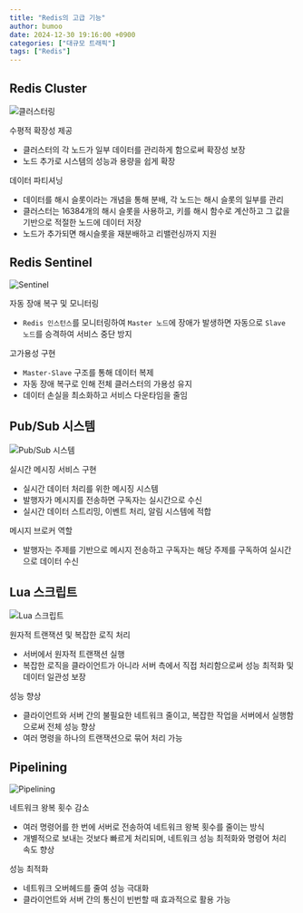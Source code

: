 ```yaml
---
title: "Redis의 고급 기능"
author: bumoo
date: 2024-12-30 19:16:00 +0900
categories: ["대규모 트래픽"]
tags: ["Redis"]
---
```


## Redis Cluster
![클러스터링](https://github.com/user-attachments/assets/b21c02be-9631-4414-b2f1-580b2cf73b82)

수평적 확장성 제공
- 클러스터의 각 노드가 일부 데이터를 관리하게 함으로써 확장성 보장
- 노드 추가로 시스템의 성능과 용량을 쉽게 확장

데이터 파티셔닝
- 데이터를 해시 슬롯이라는 개념을 통해 분배, 각 노드는 해시 슬롯의 일부를 관리
- 클러스터는 16384개의 해시 슬롯을 사용하고, 키를 해시 함수로 계산하고 그 값을 기반으로 적절한 노드에 데이터 저장
- 노드가 추가되면 해시슬롯을 재분배하고 리밸런싱까지 지원

## Redis Sentinel
![Sentinel](https://github.com/user-attachments/assets/c431be47-39e4-450a-bf3a-e7ba21657b76)

자동 장애 복구 및 모니터링
- `Redis 인스턴스`를 모니터링하여 `Master 노드`에 장애가 발생하면 자동으로 `Slave 노드`를 승격하여 서비스 중단 방지

고가용성 구현
- `Master-Slave` 구조를 통해 데이터 복제
- 자동 장애 복구로 인해 전체 클러스터의 가용성 유지
- 데이터 손실을 최소화하고 서비스 다운타임을 줄임

## Pub/Sub 시스템
![Pub/Sub 시스템](https://github.com/user-attachments/assets/baf2bb94-9de4-416f-9b65-4a6b29effd8a)

실시간 메시징 서비스 구현
- 실시간 데이터 처리를 위한 메시징 시스템
- 발행자가 메시지를 전송하면 구독자는 실시간으로 수신
- 실시간 데이터 스트리밍, 이벤트 처리, 알림 시스템에 적합

메시지 브로커 역할
- 발행자는 주제를 기반으로 메시지 전송하고 구독자는 해당 주제를 구독하여 실시간으로 데이터 수신

## Lua 스크립트
![Lua 스크립트](https://github.com/user-attachments/assets/5400da4e-dde0-4fe1-9e1f-bec3bf025202)

원자적 트랜잭션 및 복잡한 로직 처리
- 서버에서 원자적 트랜잭션 실행
- 복잡한 로직을 클라이언트가 아니라 서버 측에서 직접 처리함으로써 성능 최적화 및 데이터 일관성 보장

성능 향상
- 클라이언트와 서버 간의 불필요한 네트워크 줄이고, 복잡한 작업을 서버에서 실행함으로써 전체 성능 향상
- 여러 명령을 하나의 트랜잭션으로 묶어 처리 가능

## Pipelining
![Pipelining](https://github.com/user-attachments/assets/99a8c0fb-1d85-47c2-a605-407dc827dd34)

네트워크 왕복 횟수 감소
- 여러 명령어를 한 번에 서버로 전송하여 네트워크 왕복 횟수를 줄이는 방식
- 개별적으로 보내는 것보다 빠르게 처리되며, 네트워크 성능 최적화와 명령어 처리 속도 향상

성능 최적화
- 네트워크 오버헤드를 줄여 성능 극대화
- 클라이언트와 서버 간의 통신이 빈번할 때 효과적으로 활용 가능


